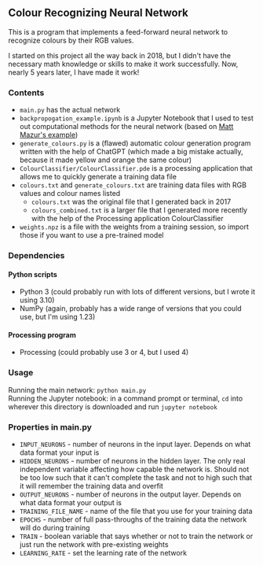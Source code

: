 ## Colour Recognizing Neural Network

This is a program that implements a feed-forward neural network to recognize colours by their RGB values.

I started on this project all the way back in 2018, but I didn't have the necessary math knowledge or skills to make it work successfully. Now, nearly 5 years later, I have made it work!

### Contents
- `main.py` has the actual network
- `backpropogation_example.ipynb` is a Jupyter Notebook that I used to test out computational methods for the neural network (based on [Matt Mazur's example](https://mattmazur.com/2015/03/17/a-step-by-step-backpropagation-example/))
- `generate_colours.py` is a (flawed) automatic colour generation program written with the help of ChatGPT (which made a big mistake actually, because it made yellow and orange the same colour)
- `ColourClassifier/ColourClassifier.pde` is a processing application that allows me to quickly generate a training data file
- `colours.txt` and `generate_colours.txt` are training data files with RGB values and colour names listed
    - `colours.txt` was the original file that I generated back in 2017
    - `colours_combined.txt` is a larger file that I generated more recently with the help of the Processing application ColourClassifier
- `weights.npz` is a file with the weights from a training session, so import those if you want to use a pre-trained model

### Dependencies

#### Python scripts
- Python 3 (could probably run with lots of different versions, but I wrote it using 3.10)
- NumPy (again, probably has a wide range of versions that you could use, but I'm using 1.23)

#### Processing program
- Processing (could probably use 3 or 4, but I used 4)

### Usage

Running the main network: `python main.py`  
Running the Jupyter notebook: in a command prompt or terminal, `cd` into wherever this directory is downloaded and run `jupyter notebook`

### Properties in main.py

- `INPUT_NEURONS` - number of neurons in the input layer. Depends on what data format your input is
- `HIDDEN_NEURONS` - number of neurons in the hidden layer. The only real independent variable affecting how capable the network is. Should not be too low such that it can't complete the task and not to high such that it will remember the training data and overfit
- `OUTPUT_NEURONS` - number of neurons in the output layer. Depends on what data format your output is
- `TRAINING_FILE_NAME` - name of the file that you use for your training data
- `EPOCHS` - number of full pass-throughs of the training data the network will do during training
- `TRAIN` - boolean variable that says whether or not to train the network or just run the network with pre-existing weights
- `LEARNING_RATE` - set the learning rate of the network